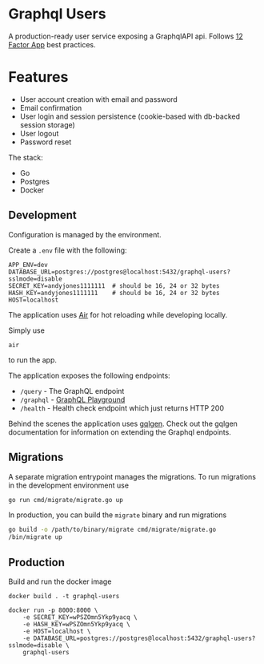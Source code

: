 # Graphql Users

A production-ready user service exposing a GraphqlAPI api. Follows [12 Factor App](https://12factor.net/) best practices.

# Features

* User account creation with email and password
* Email confirmation 
* User login and session persistence (cookie-based with db-backed session storage)
* User logout
* Password reset


The stack:

- Go
- Postgres
- Docker 


## Development

Configuration is managed by the environment. 

Create a `.env` file with the following:

```
APP_ENV=dev
DATABASE_URL=postgres://postgres@localhost:5432/graphql-users?sslmode=disable
SECRET_KEY=andyjones1111111  # should be 16, 24 or 32 bytes
HASH_KEY=andyjones1111111    # should be 16, 24 or 32 bytes
HOST=localhost
```

The application uses [Air](https://github.com/cosmtrek/air) for hot reloading while developing locally. 

Simply use

`air` 

to run the app.

The application exposes the following endpoints:

- `/query` - The GraphQL endpoint
- `/graphql` - [GraphQL Playground](https://github.com/prisma-labs/graphql-playground)
- `/health` - Health check endpoint which just returns HTTP 200

Behind the scenes the application uses [gqlgen](https://github.com/99designs/gqlgen). Check out the gqlgen documentation for information on extending the Graphql endpoints.

## Migrations

A separate migration entrypoint manages the migrations. To run migrations in the development environment use

```bash
go run cmd/migrate/migrate.go up
```

In production, you can build the `migrate` binary and run migrations

```bash
go build -o /path/to/binary/migrate cmd/migrate/migrate.go
/bin/migrate up
```

## Production

Build and run the docker image

```
docker build . -t graphql-users
```

```
docker run -p 8000:8000 \
    -e SECRET_KEY=wPSZOmn5Ykp9yacq \
    -e HASH_KEY=wPSZOmn5Ykp9yacq \
    -e HOST=localhost \
    -e DATABASE_URL=postgres://postgres@localhost:5432/graphql-users?sslmode=disable \
    graphql-users
```
